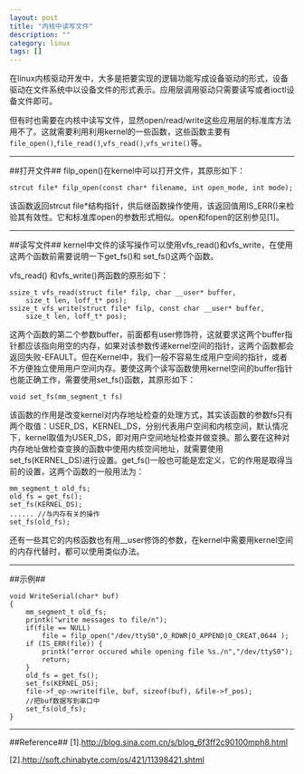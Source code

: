 ```yaml
---
layout: post
title: "内核中读写文件"
description: ""
category: linux
tags: []
---
```


在linux内核驱动开发中，大多是把要实现的逻辑功能写成设备驱动的形式，设备驱动在文件系统中以设备文件的形式表示。应用层调用驱动只需要读写或者ioctl设备文件即可。

但有时也需要在内核中读写文件，显然open/read/write这些应用层的标准库方法用不了。这就需要利用利用kernel的一些函数，这些函数主要有`file_open()`,`file_read()`,`vfs_read()`,`vfs_write()`等。

----------------------------------------

##打开文件##
filp_open()在kernel中可以打开文件，其原形如下：

```strcut file* filp_open(const char* filename, int open_mode, int mode);```

该函数返回strcut file*结构指针，供后继函数操作使用，该返回值用IS_ERR()来检验其有效性。它和标准库open的参数形式相似。open和fopen的区别参见[1]。

--------------------------------------------------

##读写文件##
kernel中文件的读写操作可以使用vfs\_read()和vfs\_write，在使用这两个函数前需要说明一下get\_fs()和 set_fs()这两个函数。

vfs\_read() 和vfs_write()两函数的原形如下：

```
ssize_t vfs_read(struct file* filp, char __user* buffer, 
    size_t len, loff_t* pos);
ssize_t vfs_write(struct file* filp, const char __user* buffer,
    size_t len, loff_t* pos);
```
这两个函数的第二个参数buffer，前面都有user修饰符，这就要求这两个buffer指针都应该指向用空的内存，如果对该参数传递kernel空间的指针，这两个函数都会返回失败-EFAULT。但在Kernel中，我们一般不容易生成用户空间的指针，或者不方便独立使用用户空间内存。要使这两个读写函数使用kernel空间的buffer指针也能正确工作，需要使用set_fs()函数，其原形如下：

`void set_fs(mm_segment_t fs)`

该函数的作用是改变kernel对内存地址检查的处理方式，其实该函数的参数fs只有两个取值：USER\_DS，KERNEL\_DS，分别代表用户空间和内核空间，默认情况下，kernel取值为USER\_DS，即对用户空间地址检查并做变换。那么要在这种对内存地址做检查变换的函数中使用内核空间地址，就需要使用set\_fs(KERNEL\_DS)进行设置。get_fs()一般也可能是宏定义，它的作用是取得当前的设置，这两个函数的一般用法为：

```
mm_segment_t old_fs;
old_fs = get_fs();
set_fs(KERNEL_DS);
...... //与内存有关的操作
set_fs(old_fs);
```
还有一些其它的内核函数也有用__user修饰的参数，在kernel中需要用kernel空间的内存代替时，都可以使用类似办法。

---------------------------------------------------
##示例##

```
void WriteSerial(char* buf)
{
    mm_segment_t old_fs;
    printk("write messages to file/n");
    if(file == NULL)
        file = filp_open("/dev/ttyS0",O_RDWR|O_APPEND|O_CREAT,0644 );
    if (IS_ERR(file)) {
        printk("error occured while opening file %s./n","/dev/ttyS0");
        return;
    }
    old_fs = get_fs();
    set_fs(KERNEL_DS);
    file->f_op->write(file, buf, sizeof(buf), &file->f_pos);
    //把buf数据写到串口中
    set_fs(old_fs);
}
```

----------------------------------------------------

##Reference##
[1].http://blog.sina.com.cn/s/blog_6f3ff2c90100mph8.html

[2].http://soft.chinabyte.com/os/421/11398421.shtml


